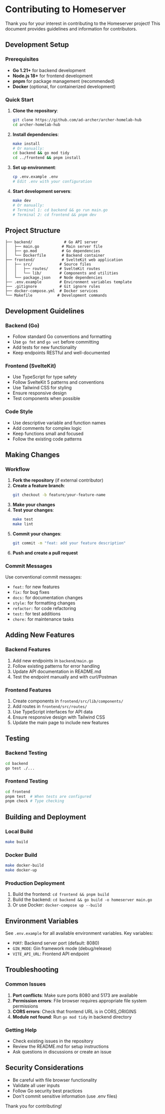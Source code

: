 # Contributing to Homeserver

Thank you for your interest in contributing to the Homeserver project! This document provides guidelines and information for contributors.

## Development Setup

### Prerequisites

- **Go 1.21+** for backend development
- **Node.js 18+** for frontend development
- **pnpm** for package management (recommended)
- **Docker** (optional, for containerized development)

### Quick Start

1. **Clone the repository**:
   ```bash
   git clone https://github.com/ad-archer/archer-homelab-hub
   cd archer-homelab-hub
   ```

2. **Install dependencies**:
   ```bash
   make install
   # Or manually:
   cd backend && go mod tidy
   cd ../frontend && pnpm install
   ```

3. **Set up environment**:
   ```bash
   cp .env.example .env
   # Edit .env with your configuration
   ```

4. **Start development servers**:
   ```bash
   make dev
   # Or manually:
   # Terminal 1: cd backend && go run main.go
   # Terminal 2: cd frontend && pnpm dev
   ```

## Project Structure

```
├── backend/              # Go API server
│   ├── main.go          # Main server file
│   ├── go.mod           # Go dependencies
│   └── Dockerfile       # Backend container
├── frontend/            # SvelteKit web application
│   ├── src/            # Source files
│   │   ├── routes/     # SvelteKit routes
│   │   └── lib/        # Components and utilities
│   └── package.json    # Node dependencies
├── .env.example        # Environment variables template
├── .gitignore          # Git ignore rules
├── docker-compose.yml  # Docker services
└── Makefile           # Development commands
```

## Development Guidelines

### Backend (Go)

- Follow standard Go conventions and formatting
- Use `go fmt` and `go vet` before committing
- Add tests for new functionality
- Keep endpoints RESTful and well-documented

### Frontend (SvelteKit)

- Use TypeScript for type safety
- Follow SvelteKit 5 patterns and conventions
- Use Tailwind CSS for styling
- Ensure responsive design
- Test components when possible

### Code Style

- Use descriptive variable and function names
- Add comments for complex logic
- Keep functions small and focused
- Follow the existing code patterns

## Making Changes

### Workflow

1. **Fork the repository** (if external contributor)
2. **Create a feature branch**:
   ```bash
   git checkout -b feature/your-feature-name
   ```
3. **Make your changes**
4. **Test your changes**:
   ```bash
   make test
   make lint
   ```
5. **Commit your changes**:
   ```bash
   git commit -m "feat: add your feature description"
   ```
6. **Push and create a pull request**

### Commit Messages

Use conventional commit messages:
- `feat:` for new features
- `fix:` for bug fixes
- `docs:` for documentation changes
- `style:` for formatting changes
- `refactor:` for code refactoring
- `test:` for test additions
- `chore:` for maintenance tasks

## Adding New Features

### Backend Features

1. Add new endpoints in `backend/main.go`
2. Follow existing patterns for error handling
3. Update API documentation in README.md
4. Test the endpoint manually and with curl/Postman

### Frontend Features

1. Create components in `frontend/src/lib/components/`
2. Add routes in `frontend/src/routes/`
3. Use TypeScript interfaces for API data
4. Ensure responsive design with Tailwind CSS
5. Update the main page to include new features

## Testing

### Backend Testing

```bash
cd backend
go test ./...
```

### Frontend Testing

```bash
cd frontend
pnpm test  # When tests are configured
pnpm check # Type checking
```

## Building and Deployment

### Local Build

```bash
make build
```

### Docker Build

```bash
make docker-build
make docker-up
```

### Production Deployment

1. Build the frontend: `cd frontend && pnpm build`
2. Build the backend: `cd backend && go build -o homeserver main.go`
3. Or use Docker: `docker-compose up --build`

## Environment Variables

See `.env.example` for all available environment variables. Key variables:

- `PORT`: Backend server port (default: 8080)
- `GIN_MODE`: Gin framework mode (debug/release)
- `VITE_API_URL`: Frontend API endpoint

## Troubleshooting

### Common Issues

1. **Port conflicts**: Make sure ports 8080 and 5173 are available
2. **Permission errors**: File browser requires appropriate file system permissions
3. **CORS errors**: Check that frontend URL is in CORS_ORIGINS
4. **Module not found**: Run `go mod tidy` in backend directory

### Getting Help

- Check existing issues in the repository
- Review the README.md for setup instructions
- Ask questions in discussions or create an issue

## Security Considerations

- Be careful with file browser functionality
- Validate all user inputs
- Follow Go security best practices
- Don't commit sensitive information (use .env files)

Thank you for contributing!
